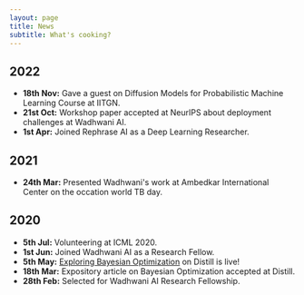 ```yaml
---
layout: page
title: News
subtitle: What's cooking?
---
```


## 2022
- **18th Nov:** Gave a guest on Diffusion Models for Probabilistic Machine Learning Course at IITGN.
- **21st Oct:** Workshop paper accepted at NeurIPS about deployment challenges at Wadhwani AI.
- **1st Apr:** Joined Rephrase AI as a Deep Learning Researcher.

## 2021
- **24th Mar:** Presented Wadhwani's work at Ambedkar International Center on the occation world TB day. 

## 2020

- **5th Jul:** Volunteering at ICML 2020.
- **1st Jun:** Joined Wadhwani AI as a Research Fellow.
- **5th May:** [Exploring Bayesian Optimization][1] on Distill is live!
- **18th Mar:** Expository article on Bayesian Optimization accepted at Distill.
- **28th Feb:** Selected for Wadhwani AI Research Fellowship.

[1]: https://distill.pub/2020/bayesian-optimization/
<!-- [2]: https://icml.cc/. -->
